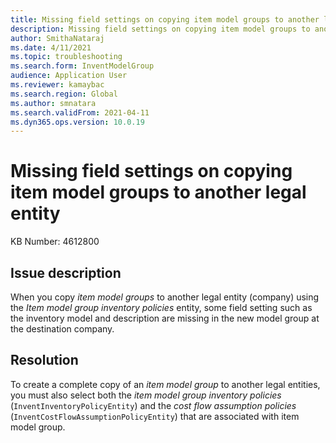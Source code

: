 ```yaml
---
title: Missing field settings on copying item model groups to another legal entity
description: Missing field settings on copying item model groups to another legal entity
author: SmithaNataraj
ms.date: 4/11/2021
ms.topic: troubleshooting
ms.search.form: InventModelGroup
audience: Application User
ms.reviewer: kamaybac
ms.search.region: Global
ms.author: smnatara
ms.search.validFrom: 2021-04-11
ms.dyn365.ops.version: 10.0.19
---
```


# Missing field settings on copying item model groups to another legal entity

KB Number: 4612800

## Issue description

When you copy *item model groups* to another legal entity (company) using the *Item model group inventory policies* entity, some field setting such as the inventory model and description are missing in the new model group at the destination company.

## Resolution

To create a complete copy of an *item model group* to another legal entities, you must also select both the *item model group inventory policies* (`InventInventoryPolicyEntity`) and the *cost flow assumption policies* (`InventCostFlowAssumptionPolicyEntity`) that are associated with item model group.
